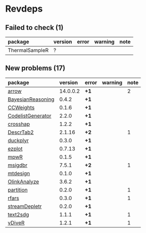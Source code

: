 # Revdeps

## Failed to check (1)

|package        |version |error |warning |note |
|:--------------|:-------|:-----|:-------|:----|
|ThermalSampleR |?       |      |        |     |

## New problems (17)

|package           |version  |error  |warning |note |
|:-----------------|:--------|:------|:-------|:----|
|[arrow](problems.md#arrow)|14.0.0.2 |__+1__ |        |2    |
|[BayesianReasoning](problems.md#bayesianreasoning)|0.4.2    |__+1__ |        |     |
|[CCWeights](problems.md#ccweights)|0.1.6    |__+1__ |        |     |
|[CodelistGenerator](problems.md#codelistgenerator)|2.2.0    |__+1__ |        |     |
|[crosshap](problems.md#crosshap)|1.2.2    |__+1__ |        |     |
|[DescrTab2](problems.md#descrtab2)|2.1.16   |__+2__ |        |1    |
|[duckplyr](problems.md#duckplyr)|0.3.0    |__+1__ |        |     |
|[ezplot](problems.md#ezplot)|0.7.13   |__+1__ |        |     |
|[mpwR](problems.md#mpwr)|0.1.5    |__+1__ |        |     |
|[msigdbr](problems.md#msigdbr)|7.5.1    |__+2__ |        |1    |
|[mtdesign](problems.md#mtdesign)|0.1.0    |__+1__ |        |     |
|[OlinkAnalyze](problems.md#olinkanalyze)|3.6.2    |__+1__ |        |     |
|[partition](problems.md#partition)|0.2.0    |__+1__ |        |1    |
|[rfars](problems.md#rfars)|0.3.0    |__+1__ |        |1    |
|[streamDepletr](problems.md#streamdepletr)|0.2.0    |__+1__ |        |     |
|[text2sdg](problems.md#text2sdg)|1.1.1    |__+1__ |        |1    |
|[vDiveR](problems.md#vdiver)|1.2.1    |__+1__ |        |1    |

